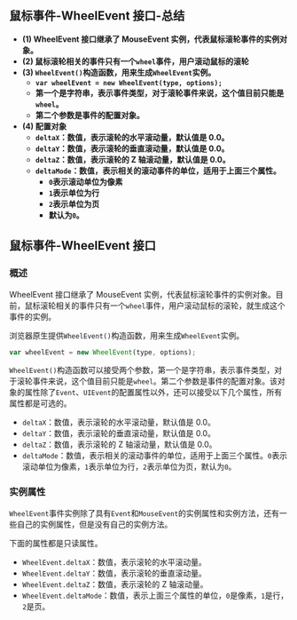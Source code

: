 ## 鼠标事件-WheelEvent 接口-总结

- **(1) WheelEvent 接口继承了 MouseEvent 实例，代表鼠标滚轮事件的实例对象。**
- **(2) 鼠标滚轮相关的事件只有一个`wheel`事件，用户滚动鼠标的滚轮**
- **(3) `WheelEvent()`构造函数，用来生成`WheelEvent`实例。**
  - **`var wheelEvent = new WheelEvent(type, options);`**
  - **第一个是字符串，表示事件类型，对于滚轮事件来说，这个值目前只能是`wheel`。**
  - **第二个参数是事件的配置对象。**
- **(4) 配置对象**
  - **`deltaX`：数值，表示滚轮的水平滚动量，默认值是 0.0。**
  - **`deltaY`：数值，表示滚轮的垂直滚动量，默认值是 0.0。**
  - **`deltaZ`：数值，表示滚轮的 Z 轴滚动量，默认值是 0.0。**
  - **`deltaMode`：数值，表示相关的滚动事件的单位，适用于上面三个属性。**
    - **`0`表示滚动单位为像素**
    - **`1`表示单位为行**
    - **`2`表示单位为页**
    - **默认为`0`。**

## 鼠标事件-WheelEvent 接口

### 概述

WheelEvent 接口继承了 MouseEvent 实例，代表鼠标滚轮事件的实例对象。目前，鼠标滚轮相关的事件只有一个`wheel`事件，用户滚动鼠标的滚轮，就生成这个事件的实例。

浏览器原生提供`WheelEvent()`构造函数，用来生成`WheelEvent`实例。

```javascript
var wheelEvent = new WheelEvent(type, options);
```

`WheelEvent()`构造函数可以接受两个参数，第一个是字符串，表示事件类型，对于滚轮事件来说，这个值目前只能是`wheel`。第二个参数是事件的配置对象。该对象的属性除了`Event`、`UIEvent`的配置属性以外，还可以接受以下几个属性，所有属性都是可选的。

- `deltaX`：数值，表示滚轮的水平滚动量，默认值是 0.0。
- `deltaY`：数值，表示滚轮的垂直滚动量，默认值是 0.0。
- `deltaZ`：数值，表示滚轮的 Z 轴滚动量，默认值是 0.0。
- `deltaMode`：数值，表示相关的滚动事件的单位，适用于上面三个属性。`0`表示滚动单位为像素，`1`表示单位为行，`2`表示单位为页，默认为`0`。

### 实例属性

`WheelEvent`事件实例除了具有`Event`和`MouseEvent`的实例属性和实例方法，还有一些自己的实例属性，但是没有自己的实例方法。

下面的属性都是只读属性。

- `WheelEvent.deltaX`：数值，表示滚轮的水平滚动量。
- `WheelEvent.deltaY`：数值，表示滚轮的垂直滚动量。
- `WheelEvent.deltaZ`：数值，表示滚轮的 Z 轴滚动量。
- `WheelEvent.deltaMode`：数值，表示上面三个属性的单位，`0`是像素，`1`是行，`2`是页。
